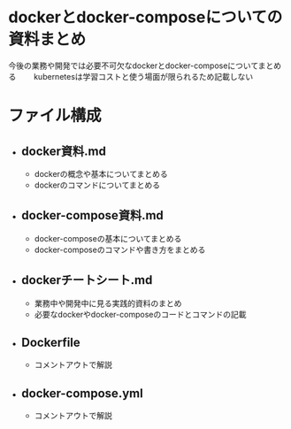 # dockerとdocker-composeについての資料まとめ
今後の業務や開発では必要不可欠なdockerとdocker-composeについてまとめる　　
kubernetesは学習コストと使う場面が限られるため記載しない

# ファイル構成
* ## docker資料.md
    * dockerの概念や基本についてまとめる
    * dockerのコマンドについてまとめる
* ## docker-compose資料.md
    * docker-composeの基本についてまとめる
    * docker-composeのコマンドや書き方をまとめる
* ## dockerチートシート.md
    * 業務中や開発中に見る実践的資料のまとめ
    * 必要なdockerやdocker-composeのコードとコマンドの記載

* ## Dockerfile
    * コメントアウトで解説
* ## docker-compose.yml
    * コメントアウトで解説